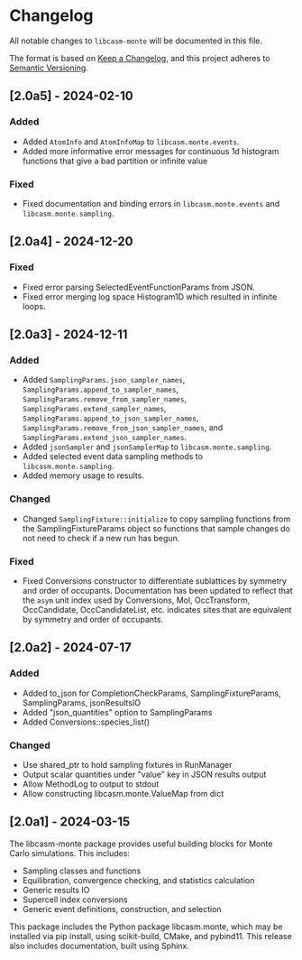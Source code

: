 # Changelog

All notable changes to `libcasm-monte` will be documented in this file.

The format is based on [Keep a Changelog](https://keepachangelog.com/en/1.1.0/),
and this project adheres to [Semantic Versioning](https://semver.org/spec/v2.0.0.html).

## [2.0a5] - 2024-02-10

### Added

- Added `AtomInfo` and `AtomInfoMap` to `libcasm.monte.events`.
- Added more informative error messages for continuous 1d histogram functions that give a bad partition or infinite value

### Fixed

- Fixed documentation and binding errors in `libcasm.monte.events` and `libcasm.monte.sampling`.


## [2.0a4] - 2024-12-20

### Fixed

- Fixed error parsing SelectedEventFunctionParams from JSON.
- Fixed error merging log space Histogram1D which resulted in infinite loops.


## [2.0a3] - 2024-12-11

### Added

- Added `SamplingParams.json_sampler_names`, `SamplingParams.append_to_sampler_names`, `SamplingParams.remove_from_sampler_names`, `SamplingParams.extend_sampler_names`, `SamplingParams.append_to_json_sampler_names`, `SamplingParams.remove_from_json_sampler_names`, and `SamplingParams.extend_json_sampler_names`.
- Added `jsonSampler` and `jsonSamplerMap` to `libcasm.monte.sampling`.
- Added selected event data sampling methods to `libcasm.monte.sampling`.
- Added memory usage to results.

### Changed

- Changed `SamplingFixture::initialize` to copy sampling functions from the SamplingFixtureParams object so functions that sample changes do not need to check if a new run has begun.

### Fixed

- Fixed Conversions constructor to differentiate sublattices by symmetry and order of occupants. Documentation has been updated to reflect that the `asym` unit index used by Conversions, Mol, OccTransform, OccCandidate, OccCandidateList, etc. indicates sites that are equivalent by symmetry and order of occupants.


## [2.0a2] - 2024-07-17

### Added

- Added to_json for CompletionCheckParams, SamplingFixtureParams, SamplingParams, jsonResultsIO
- Added "json_quantities" option to SamplingParams
- Added Conversions::species_list()

### Changed

- Use shared_ptr to hold sampling fixtures in RunManager
- Output scalar quantities under "value" key in JSON results output
- Allow MethodLog to output to stdout
- Allow constructing libcasm.monte.ValueMap from dict 


## [2.0a1] - 2024-03-15

The libcasm-monte package provides useful building blocks for Monte Carlo simulations. This includes:

- Sampling classes and functions
- Equilibration, convergence checking, and statistics calculation
- Generic results IO
- Supercell index conversions
- Generic event definitions, construction, and selection

This package includes the Python package libcasm.monte, which may be installed via pip install, using scikit-build, CMake, and pybind11. This release also includes documentation, built using Sphinx.
